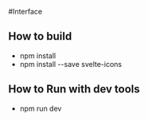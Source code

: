 #Interface

## How to build
- npm install
- npm install --save svelte-icons

## How to Run with dev tools
- npm run dev
